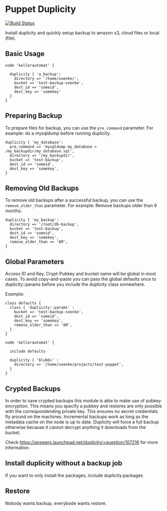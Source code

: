 Puppet Duplicity
================

[![Build Status](https://travis-ci.org/Jimdo/puppet-duplicity.png)](https://travis-ci.org/Jimdo/puppet-duplicity)

Install duplicity and quickly setup backup to amazon s3, cloud files or local (file).

Basic Usage
-----------
    node 'kellerautomat' {

      duplicity { 'a_backup':
        directory => '/home/soenke/',
        bucket => 'test-backup-soenke',
        dest_id => 'someid',
        dest_key => 'somekey'
      }
    }

Preparing Backup
----------------

To prepare files for backup, you can use the ```pre_command``` parameter.
For example: do a mysqldump before running duplicity.

    duplicity { 'my_database':
      pre_command => 'mysqldump my_database > /my_backupdir/my_database.sql',
      directory => '/my_backupdir',
      bucket => 'test-backup',
      dest_id => 'someid',
      dest_key => 'somekey',
    }

Removing Old Backups
--------------------

To remove old backups after a successful backup, you can use the ```remove_older_than``` parameter.
For example: Remove backups older than 6 months:

    duplicity { 'my_backup':
      directory => '/root/db-backup',
      bucket => 'test-backup',
      dest_id => 'someid',
      dest_key => 'somekey',
      remove_older_than => '6M',
    }

Global Parameters
-----------------

Access ID and Key, Crypt-Pubkey and bucket name will be global in most cases. To avoid copy-and-paste
you can pass the global defaults once to duplicity::params before you include the duplicity class somewhere.

Example:

    class defaults {
      class { 'duplicity::params' :
        bucket => 'test-backup-soenke',
        dest_id => 'someid',
        dest_key => 'somekey',
        remove_older_than => '6M',
      }
    }

    node 'kellerautomat' {

      include defaults

      duplicity { 'blubbi' :
        directory => '/home/soenke/projects/test-puppet',
      }
    }

Crypted Backups
---------------

In order to save crypted backups this module is able to make use of pubkey encryption.
This means you specify a pubkey and restores are only possible with the correspondending
private key. This ensures no secret credentials fly around on the machines. Incremental backups
work as long as the metadata cache on the node is up to date. Duplicity will force a full backup
otherwise because it cannot decrypt anything it downloads from the bucket.

Check https://answers.launchpad.net/duplicity/+question/107216 for more information.

Install duplicity without a backup job
--------------------------------------

If you want to only install the packages, include duplicity:packages

Restore
-------

Nobody wants backup, everybode wants restore.
